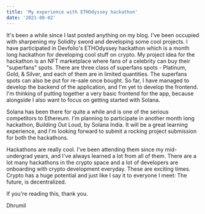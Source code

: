 ```yaml
---
title: 'My experience with ETHOdyssey hackathon'
date: '2021-08-02'
---
```


It's been a while since I last posted anything on my blog. I've been occupied with sharpening my Solidity sword and developing some cool projects. I have participated in Devfolio's ETHOdyssey hackathon which is a month long hackathon for developing cool stuff on crypto. My project idea for the hackathon is an NFT marketplace where fans of a celebrity can buy their "superfans" spots. There are three class of superfans spots - Platinum, Gold, & Silver, and each of them are in limited quantities. The superfans spots can also be put for re-sale once bought. So far, I have managed to develop the backend of the application, and I'm yet to develop the frontend. I'm thinking of putting together a very basic frontend for the app, because alongside I also want to focus on getting started with Solana.


Solana has been there for quite a while and is one of the serious competitors to Ethereum. I'm planning to participate in another month long hackathon, Building Out Loud, by Solana India. It will be a great learning experience, and I'm looking forward to submit a rocking project submission for both the hackathons.

Hackathons are really cool. I've been attending them since my mid-undergrad years, and I've always learned a lot from all of them. There are a lot many hackathons in the crypto space and a lot of developers are onboarding with crypto development everyday. These are exciting times. Crypto has a huge potential and just like I say it to everyone I meet: The future, is decentralized.


If you're reading this, thank you. 

Dhrumil